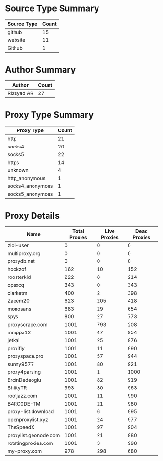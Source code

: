 # Source Type Summary

| Source Type | Count |
|-------------|-------|
| github | 15 |
| website | 11 |
| Github | 1 |


# Author Summary

| Author | Count |
|--------|-------|
| Rizsyad AR | 27 |


# Proxy Type Summary

| Proxy Type | Count |
|------------|-------|
| http | 21 |
| socks4 | 20 |
| socks5 | 22 |
| https | 14 |
| unknown | 4 |
| http_anonymous | 1 |
| socks4_anonymous | 1 |
| socks5_anonymous | 1 |


# Proxy Details

| Name | Total Proxies | Live Proxies | Dead Proxies |
|------|---------------|--------------|---------------|
| zloi-user | 0 | 0 | 0 |
| multiproxy.org | 0 | 0 | 0 |
| proxydb.net | 0 | 0 | 0 |
| hookzof | 162 | 10 | 152 |
| roosterkid | 222 | 8 | 214 |
| opsxcq | 343 | 0 | 343 |
| clarketm | 400 | 2 | 398 |
| Zaeem20 | 623 | 205 | 418 |
| monosans | 683 | 29 | 654 |
| spys | 800 | 27 | 773 |
| proxyscrape.com | 1001 | 793 | 208 |
| mmppx12 | 1001 | 47 | 954 |
| jetkai | 1001 | 25 | 976 |
| proxifly | 1001 | 11 | 990 |
| proxyspace.pro | 1001 | 57 | 944 |
| sunny9577 | 1001 | 80 | 921 |
| proxy4parsing | 1001 | 1 | 1000 |
| ErcinDedeoglu | 1001 | 82 | 919 |
| ShiftyTR | 993 | 30 | 963 |
| rootjazz.com | 1001 | 11 | 990 |
| B4RC0DE-TM | 1001 | 21 | 980 |
| proxy-list.download | 1001 | 6 | 995 |
| openproxylist.xyz | 1001 | 24 | 977 |
| TheSpeedX | 1001 | 97 | 904 |
| proxylist.geonode.com | 1001 | 21 | 980 |
| rotatingproxies.com | 1001 | 3 | 998 |
| my-proxy.com | 978 | 298 | 680 |
